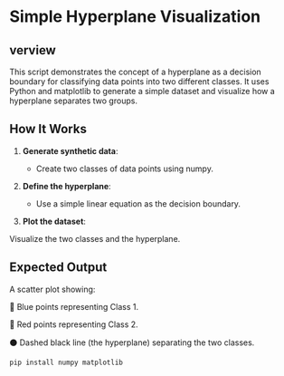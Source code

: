 # Simple Hyperplane Visualization

## verview

This script demonstrates the concept of a hyperplane as a decision boundary for classifying data points into two different classes. It uses Python and matplotlib to generate a simple dataset and visualize how a hyperplane separates two groups.

## How It Works

1. **Generate synthetic data**:
    - Create two classes of data points using numpy.

2. **Define the hyperplane**:

    - Use a simple linear equation  as the decision boundary.

3. **Plot the dataset**:

Visualize the two classes and the hyperplane.

## Expected Output

A scatter plot showing:

🔵 Blue points representing Class 1.

🔴 Red points representing Class 2.

⚫ Dashed black line (the hyperplane) separating the two classes.


```sh
pip install numpy matplotlib
